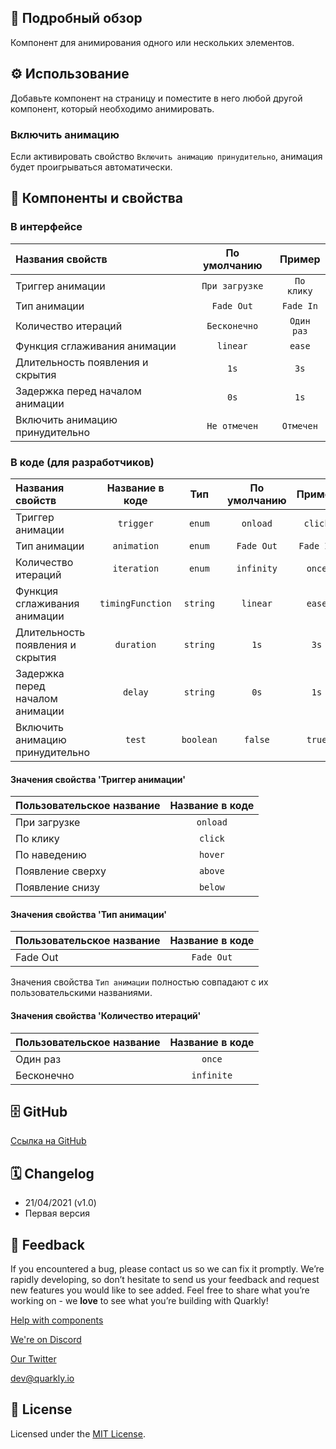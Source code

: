 ## 📖 Подробный обзор

Компонент для анимирования одного или нескольких элементов.

## ⚙️ Использование

Добавьте компонент на страницу и поместите в него любой другой компонент, который необходимо анимировать.

### Включить анимацию

Если активировать свойство `Включить анимацию принудительно`, анимация будет проигрываться автоматически.

## 🧩 Компоненты и свойства

### В интерфейсе

| Названия свойств                 |  По умолчанию  |   Пример   |
| :------------------------------- | :------------: | :--------: |
| Триггер анимации                 | `При загрузке` | `По клику` |
| Тип анимации                     |   `Fade Out`   | `Fade In`  |
| Количество итераций              |  `Бесконечно`  | `Один раз` |
| Функция сглаживания анимации     |    `linear`    |   `ease`   |
| Длительность появления и скрытия |      `1s`      |    `3s`    |
| Задержка перед началом анимации  |      `0s`      |    `1s`    |
| Включить анимацию принудительно  |  `Не отмечен`  | `Отмечен`  |

### В коде (для разработчиков)

| Названия свойств                 | Название в коде  |    Тип    | По умолчанию |  Пример   |
| :------------------------------- | :--------------: | :-------: | :----------: | :-------: |
| Триггер анимации                 |    `trigger`     |  `enum`   |   `onload`   |  `click`  |
| Тип анимации                     |   `animation`    |  `enum`   |  `Fade Out`  | `Fade In` |
| Количество итераций              |   `iteration`    |  `enum`   |  `infinity`  |  `once`   |
| Функция сглаживания анимации     | `timingFunction` | `string`  |   `linear`   |  `ease`   |
| Длительность появления и скрытия |    `duration`    | `string`  |     `1s`     |   `3s`    |
| Задержка перед началом анимации  |     `delay`      | `string`  |     `0s`     |   `1s`    |
| Включить анимацию принудительно  |      `test`      | `boolean` |   `false`    |  `true`   |

#### Значения свойства 'Триггер анимации'

| Пользовательское название | Название в коде |
| :------------------------ | :-------------: |
| При загрузке              |    `onload`     |
| По клику                  |     `click`     |
| По наведению              |     `hover`     |
| Появление сверху          |     `above`     |
| Появление снизу           |     `below`     |

#### Значения свойства 'Тип анимации'

| Пользовательское название | Название в коде |
| :------------------------ | :-------------: |
| Fade Out                  |   `Fade Out`    |

Значения свойства `Тип анимации` полностью совпадают с их пользовательскими названиями.

#### Значения свойства 'Количество итераций'

| Пользовательское название | Название в коде |
| :------------------------ | :-------------: |
| Один раз                  |     `once`      |
| Бесконечно                |   `infinite`    |

## 🗄 GitHub

[Ссылка на GitHub](https://github.com/quarkly/community-kit/tree/master/src/Animation)

## 🗓 Changelog

-   21/04/2021 (v1.0)
-   Первая версия

## 📮 Feedback

If you encountered a bug, please contact us so we can fix it promptly. We’re rapidly developing, so don’t hesitate to send us your feedback and request new features you would like to see added. Feel free to share what you’re working on - we **love** to see what you’re building with Quarkly!

[Help with components](https://community.quarkly.io/c/requests/11)

[We're on Discord](https://discord.gg/f9KhSMGX)

[Our Twitter](https://twitter.com/quarklyapp)

[dev@quarkly.io](mailto:dev@quarkly.io)

## 📝 License

Licensed under the [MIT License](https://raw.githubusercontent.com/quarkly/community-kit/master/LICENSE).
